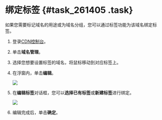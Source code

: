 # 绑定标签 {#task_261405 .task}

如果您需要标记域名的用途或为域名分组，您可以通过标签功能为该域名绑定标签。

1.  登录[CDN控制台](https://cdn.console.aliyun.com)。
2.  单击**域名管理**。
3.  选择您想要设置标签的域名，将鼠标移动到对应标签上。
4.  在浮窗内，单击**编辑**。 

    ![](http://static-aliyun-doc.oss-cn-hangzhou.aliyuncs.com/assets/img/215864/155851139747641_zh-CN.png)

5.  在**编辑标签**对话框，您可以**选择已有标签**或**新建标签**进行绑定。 

    ![](http://static-aliyun-doc.oss-cn-hangzhou.aliyuncs.com/assets/img/215864/155851139747642_zh-CN.png)

6.  编辑完成后，单击**确定**。

